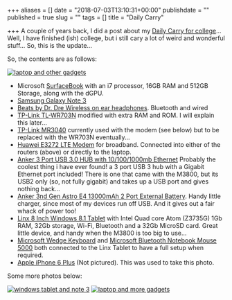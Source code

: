 +++
aliases = []
date = "2018-07-03T13:10:31+00:00"
publishdate = ""
published = true
slug = ""
tags = []
title = "Daily Carry"

+++
A couple of years back, I did a post about my [Daily Carry for college][1]... Well, I have finished (ish) college, but i still cary a lot of weird and wonderful stuff... So, this is the update...

So, the contents are as follows:

<a href="https://www.flickr.com/photos/lsmartman/16317125424/"><img src="/DailyCarry/16317125424_a03f9ec346_m.jpg" alt="laptop and other gadgets"/></a>

* Microsoft [SurfaceBook][14] with an i7 processor, 16GB RAM and 512GB Storage, along with the dGPU. 
* [Samsung Galaxy Note 3][3]
* [Beats by Dr. Dre Wireless on ear headphones][4]. Bluetooth and wired
* [TP-Link TL-WR703N][5] modified with extra RAM and ROM. I will explain this later...
* [TP-Link MR3040][6] currently used with the modem (see below) but to be replaced with the WR703N eventually...
* [Huawei E3272 LTE Modem][7] for broadband. Connected into either of the routers (above) or directly to the laptop.
* [Anker 3 Port USB 3.0 HUB with 10/100/1000mb Ethernet][8] Probably the coolest thing i have ever found! a 3 port USB 3 hub with a Gigabit Ethernet port included! There is one that came with the M3800, but its USB2 only (so, not fully gigabit) and takes up a USB port and gives nothing back...
* [Anker 3nd Gen Astro E4 13000mAh 2 Port External Battery][9]. Handy little charger, since most of my devices run off USB. And it gives out a fair whack of power too!
* [Linx 8 Inch Windows 8.1 Tablet][12] with Intel Quad core Atom (Z3735G) 1Gb RAM, 32Gb storage, Wi-Fi, Bluetooth and a 32Gb MicroSD card. Great little device, and handy when the M3800 is too big to use...
* [Microsoft Wedge Keyboard][10] and [Microsoft Bluetooth Notebook Mouse 5000][11] both connected to the Linx Tablet to have a full setup when required.
* [Apple iPhone 6 Plus][13] (Not pictured). This was used to take this photo.

Some more photos below:

<a href="https://www.flickr.com/photos/lsmartman/16938202692/in/photostream/"><img src="/DailyCarry/16752079580_ddd568fd5e_m.jpg" alt="windows tablet and note 3"/></a>
<a href="https://www.flickr.com/photos/lsmartman/16752079580/in/photostream/"><img src="/DailyCarry/16938202692_3eeeab8e05_m.jpg" alt="laptop and more gadgets"/></a>

[1]: http://tiernanotoole.ie/2013/01/27/college_bag_contents.html
[2]: http://www.dell.com/ie/business/p/precision-m3800-workstation/pd
[3]: http://www.samsung.com/uk/discover/mobile/samsung-galaxy-note-3-and-galaxy-gear-the-perfect-match/
[4]: http://www.amazon.co.uk/gp/product/B008EQ1YWA/ref=as_li_tl?ie=UTF8&camp=1634&creative=19450&creativeASIN=B008EQ1YWA&linkCode=as2&tag=tiescomclo-21&linkId=7ZYQH6ZH25FE3CBQ
[5]: http://www.amazon.co.uk/gp/product/B00UMJ3HDQ/ref=as_li_tl?ie=UTF8&camp=1634&creative=19450&creativeASIN=B00UMJ3HDQ&linkCode=as2&tag=tiescomclo-21&linkId=7BMHED4CKFRG5MRB
[6]: http://www.amazon.co.uk/gp/product/B0088PPFP4/ref=as_li_tl?ie=UTF8&camp=1634&creative=19450&creativeASIN=B0088PPFP4&linkCode=as2&tag=tiescomclo-21&linkId=GYC4WLBAWOUFXLDX
[7]: http://www.amazon.co.uk/gp/product/B00HT2HP6E/ref=as_li_tl?ie=UTF8&camp=1634&creative=19450&creativeASIN=B00HT2HP6E&linkCode=as2&tag=tiescomclo-21&linkId=KFGQNRYDGTIMJPHO
[8]: http://www.amazon.co.uk/gp/product/B00KGVP71U/ref=as_li_tl?ie=UTF8&camp=1634&creative=19450&creativeASIN=B00KGVP71U&linkCode=as2&tag=tiescomclo-21&linkId=GD4EI7NYMYZA2ZBK
[9]: http://www.amazon.co.uk/gp/product/B00BQ5KHJW/ref=as_li_tl?ie=UTF8&camp=1634&creative=19450&creativeASIN=B00BQ5KHJW&linkCode=as2&tag=tiescomclo-21&linkId=QR7UYYKG6SIQS6GC
[10]: http://www.amazon.co.uk/gp/product/B008TM581M/ref=as_li_tl?ie=UTF8&camp=1634&creative=19450&creativeASIN=B008TM581M&linkCode=as2&tag=tiescomclo-21&linkId=PGRKADHBDM62ADWR
[11]: http://www.amazon.co.uk/gp/product/B000TSIAQO/ref=as_li_tl?ie=UTF8&camp=1634&creative=19450&creativeASIN=B000TSIAQO&linkCode=as2&tag=tiescomclo-21&linkId=R22PEM7OOE5DY3XI
[12]: http://www.amazon.co.uk/gp/product/B00O636WGI/ref=as_li_tl?ie=UTF8&camp=1634&creative=19450&creativeASIN=B00O636WGI&linkCode=as2&tag=tiescomclo-21&linkId=SFIGWBHIXISO6B53
[13]: http://store.apple.com/us/buy-iphone/iphone6
[14]:https://www.microsoft.com/surface/en-gb/devices/surface-book